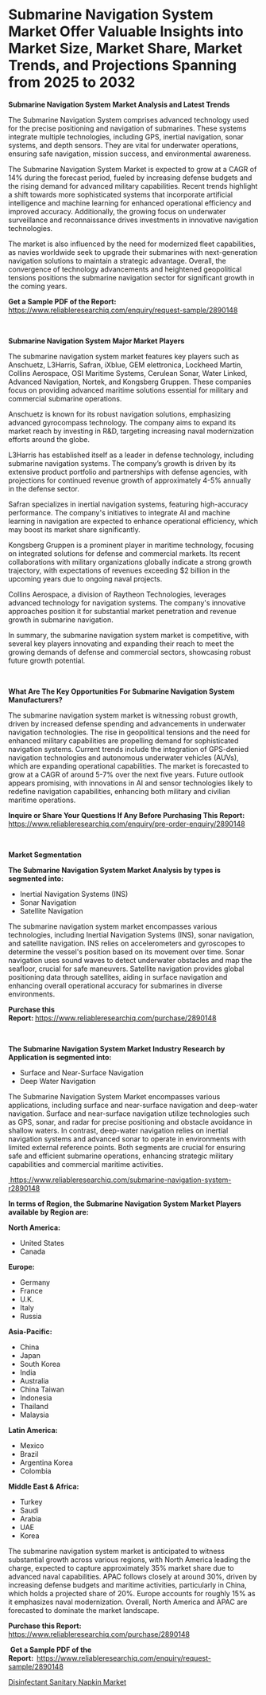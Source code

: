 <p><h1>Submarine Navigation System Market Offer Valuable Insights into Market Size, Market Share, Market Trends, and Projections Spanning from 2025 to 2032</h1></p><p><strong>Submarine Navigation System Market Analysis and Latest Trends</strong></p>
<p><p>The Submarine Navigation System comprises advanced technology used for the precise positioning and navigation of submarines. These systems integrate multiple technologies, including GPS, inertial navigation, sonar systems, and depth sensors. They are vital for underwater operations, ensuring safe navigation, mission success, and environmental awareness.</p><p>The Submarine Navigation System Market is expected to grow at a CAGR of 14% during the forecast period, fueled by increasing defense budgets and the rising demand for advanced military capabilities. Recent trends highlight a shift towards more sophisticated systems that incorporate artificial intelligence and machine learning for enhanced operational efficiency and improved accuracy. Additionally, the growing focus on underwater surveillance and reconnaissance drives investments in innovative navigation technologies. </p><p>The market is also influenced by the need for modernized fleet capabilities, as navies worldwide seek to upgrade their submarines with next-generation navigation solutions to maintain a strategic advantage. Overall, the convergence of technology advancements and heightened geopolitical tensions positions the submarine navigation sector for significant growth in the coming years.</p></p>
<p><strong>Get a Sample PDF of the Report:&nbsp;</strong> <a href="https://www.reliableresearchiq.com/enquiry/request-sample/2890148?utm_campaign=3282&utm_medium=2&utm_source=Github&utm_content=ia&utm_term=14032025&utm_id=submarine-navigation-system">https://www.reliableresearchiq.com/enquiry/request-sample/2890148</a></p>
<p>&nbsp;</p>
<p><strong>Submarine Navigation System Major Market Players</strong></p>
<p><p>The submarine navigation system market features key players such as Anschuetz, L3Harris, Safran, iXblue, GEM elettronica, Lockheed Martin, Collins Aerospace, OSI Maritime Systems, Cerulean Sonar, Water Linked, Advanced Navigation, Nortek, and Kongsberg Gruppen. These companies focus on providing advanced maritime solutions essential for military and commercial submarine operations.</p><p>Anschuetz is known for its robust navigation solutions, emphasizing advanced gyrocompass technology. The company aims to expand its market reach by investing in R&D, targeting increasing naval modernization efforts around the globe.</p><p>L3Harris has established itself as a leader in defense technology, including submarine navigation systems. The company’s growth is driven by its extensive product portfolio and partnerships with defense agencies, with projections for continued revenue growth of approximately 4-5% annually in the defense sector.</p><p>Safran specializes in inertial navigation systems, featuring high-accuracy performance. The company's initiatives to integrate AI and machine learning in navigation are expected to enhance operational efficiency, which may boost its market share significantly.</p><p>Kongsberg Gruppen is a prominent player in maritime technology, focusing on integrated solutions for defense and commercial markets. Its recent collaborations with military organizations globally indicate a strong growth trajectory, with expectations of revenues exceeding $2 billion in the upcoming years due to ongoing naval projects.</p><p>Collins Aerospace, a division of Raytheon Technologies, leverages advanced technology for navigation systems. The company's innovative approaches position it for substantial market penetration and revenue growth in submarine navigation.</p><p>In summary, the submarine navigation system market is competitive, with several key players innovating and expanding their reach to meet the growing demands of defense and commercial sectors, showcasing robust future growth potential.</p></p>
<p>&nbsp;</p>
<p><strong>What Are The Key Opportunities For Submarine Navigation System Manufacturers?</strong></p>
<p><p>The submarine navigation system market is witnessing robust growth, driven by increased defense spending and advancements in underwater navigation technologies. The rise in geopolitical tensions and the need for enhanced military capabilities are propelling demand for sophisticated navigation systems. Current trends include the integration of GPS-denied navigation technologies and autonomous underwater vehicles (AUVs), which are expanding operational capabilities. The market is forecasted to grow at a CAGR of around 5-7% over the next five years. Future outlook appears promising, with innovations in AI and sensor technologies likely to redefine navigation capabilities, enhancing both military and civilian maritime operations.</p></p>
<p><strong>Inquire or Share Your Questions If Any Before Purchasing This Report:</strong> <a href="https://www.reliableresearchiq.com/enquiry/pre-order-enquiry/2890148?utm_campaign=3282&utm_medium=2&utm_source=Github&utm_content=ia&utm_term=14032025&utm_id=submarine-navigation-system">https://www.reliableresearchiq.com/enquiry/pre-order-enquiry/2890148</a></p>
<p>&nbsp;</p>
<p><strong>Market Segmentation</strong></p>
<p><strong>The Submarine Navigation System Market Analysis by types is segmented into:</strong></p>
<p><ul><li>Inertial Navigation Systems (INS)</li><li>Sonar Navigation</li><li>Satellite Navigation</li></ul></p>
<p><p>The submarine navigation system market encompasses various technologies, including Inertial Navigation Systems (INS), sonar navigation, and satellite navigation. INS relies on accelerometers and gyroscopes to determine the vessel's position based on its movement over time. Sonar navigation uses sound waves to detect underwater obstacles and map the seafloor, crucial for safe maneuvers. Satellite navigation provides global positioning data through satellites, aiding in surface navigation and enhancing overall operational accuracy for submarines in diverse environments.</p></p>
<p><strong>Purchase this Report:&nbsp;</strong><a href="https://www.reliableresearchiq.com/purchase/2890148?utm_campaign=3282&utm_medium=2&utm_source=Github&utm_content=ia&utm_term=14032025&utm_id=submarine-navigation-system">https://www.reliableresearchiq.com/purchase/2890148</a></p>
<p>&nbsp;</p>
<p><strong>The Submarine Navigation System Market Industry Research by Application is segmented into:</strong></p>
<p><ul><li>Surface and Near-Surface Navigation</li><li>Deep Water Navigation</li></ul></p>
<p><p>The Submarine Navigation System Market encompasses various applications, including surface and near-surface navigation and deep-water navigation. Surface and near-surface navigation utilize technologies such as GPS, sonar, and radar for precise positioning and obstacle avoidance in shallow waters. In contrast, deep-water navigation relies on inertial navigation systems and advanced sonar to operate in environments with limited external reference points. Both segments are crucial for ensuring safe and efficient submarine operations, enhancing strategic military capabilities and commercial maritime activities.</p></p>
<p><a href="https://www.reliableresearchiq.com/submarine-navigation-system-r2890148?utm_campaign=3282&utm_medium=2&utm_source=Github&utm_content=ia&utm_term=14032025&utm_id=submarine-navigation-system">&nbsp;https://www.reliableresearchiq.com/submarine-navigation-system-r2890148</a></p>
<p><strong>In terms of Region, the Submarine Navigation System Market Players available by Region are:</strong></p>
<p>
    <p> <strong> North America: </strong>
        <ul>
            <li>United States</li>
            <li>Canada</li>
        </ul>
        </p> 
    <p> <strong> Europe: </strong>
        <ul>
            <li>Germany</li>
            <li>France</li>
            <li>U.K.</li>
            <li>Italy</li>
            <li>Russia</li>
        </ul>
        </p> 
    <p> <strong> Asia-Pacific: </strong>
        <ul>
            <li>China</li>
            <li>Japan</li>
            <li>South Korea</li>
            <li>India</li>
            <li>Australia</li>
            <li>China Taiwan</li>
            <li>Indonesia</li>
            <li>Thailand</li>
            <li>Malaysia</li>
        </ul>
        </p> 
    <p> <strong> Latin America: </strong>
        <ul>
            <li>Mexico</li>
            <li>Brazil</li>
            <li>Argentina Korea</li>
            <li>Colombia</li>
        </ul>
        </p> 
    <p> <strong> Middle East & Africa: </strong>
        <ul>
            <li>Turkey</li>
            <li>Saudi</li>
            <li>Arabia</li>
            <li>UAE</li>
            <li>Korea</li>
        </ul>
    </p>
    </p>
<p><p>The submarine navigation system market is anticipated to witness substantial growth across various regions, with North America leading the charge, expected to capture approximately 35% market share due to advanced naval capabilities. APAC follows closely at around 30%, driven by increasing defense budgets and maritime activities, particularly in China, which holds a projected share of 20%. Europe accounts for roughly 15% as it emphasizes naval modernization. Overall, North America and APAC are forecasted to dominate the market landscape.</p></p>
<p><strong>Purchase this Report: </strong><a href="https://www.reliableresearchiq.com/purchase/2890148?utm_campaign=3282&utm_medium=2&utm_source=Github&utm_content=ia&utm_term=14032025&utm_id=submarine-navigation-system">https://www.reliableresearchiq.com/purchase/2890148</a></p>
<p>&nbsp;<strong>Get a Sample PDF of the Report:&nbsp;&nbsp;</strong><a href="https://www.reliableresearchiq.com/enquiry/request-sample/2890148?utm_campaign=3282&utm_medium=2&utm_source=Github&utm_content=ia&utm_term=14032025&utm_id=submarine-navigation-system">https://www.reliableresearchiq.com/enquiry/request-sample/2890148</a></p>
<p><strong></strong></p>
<p><p><a href="https://github.com/denbelnmer50/Market-Research-Report-List-1/blob/main/disinfectant-sanitary-napkin-market.md?utm_campaign=3282&utm_medium=2&utm_source=Github&utm_content=ia&utm_term=14032025&utm_id=submarine-navigation-system">Disinfectant Sanitary Napkin Market</a></p></p>